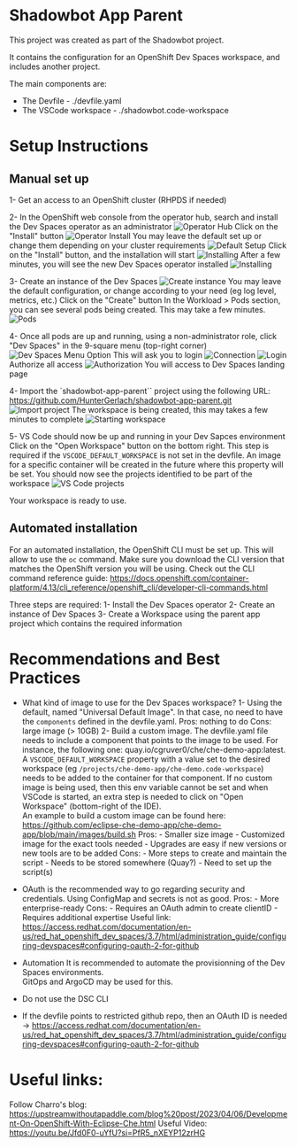 # Shadowbot App Parent
This project was created as part of the Shadowbot project.

It contains the configuration for an OpenShift Dev Spaces workspace, and includes another project.

The main components are:
- The Devfile - ./devfile.yaml
- The VSCode workspace - ./shadowbot.code-workspace


# Setup Instructions

## Manual set up

1- Get an access to an OpenShift cluster (RHPDS if needed) 

2- In the OpenShift web console from the operator hub, search and install the Dev Spaces operator as an administrator
![Operator Hub](images/operator-hub.png)
Click on the "Install" button
![Operator Install](images/operator-install.png)
You may leave the default set up or change them depending on your cluster requirements
![Default Setup](images/default-setup.png)
Click on the "Install" button, and the installation will start
![Installing](images/installing.png)
After a few minutes, you will see the new Dev Spaces operator installed
![Installing](images/installed.png)

3- Create an instance of the Dev Spaces
![Create instance](images/create-instance.png)
You may leave the default configuration, or change according to your need (eg log level, metrics, etc.)
Click on the "Create" button
In the Workload > Pods section, you can see several pods being created. This may take a few minutes.
![Pods](images/pods.png)

4- Once all pods are up and running, using a non-administrator role, click "Dev Spaces" in the 9-square menu (top-right corner)
![Dev Spaces Menu Option](images/dev-spaces-menu-option.png)
This will ask you to login
![Connection](images/connect.png)
![Login](images/login.png)
Authorize all access
![Authorization](images/authorization.png)
You will access to Dev Spaces landing page

4- Import the `shadowbot-app-parent`` project using the following URL: https://github.com/HunterGerlach/shadowbot-app-parent.git
![Import project](images/import-project.png)
The workspace is being created, this may takes a few minutes to complete
![Starting workspace](images/starting-workspace.png)

5- VS Code should now be up and running in your Dev Sapces environment
Click on the "Open Workspace" button on the bottom right. This step is required if the `VSCODE_DEFAULT_WORKSPACE` is not set in the devfile.
An image for a specific container will be created in the future where this property will be set.
You should now see the projects identified to be part of the workspace
![VS Code projects](images/vscode.png)

Your workspace is ready to use.


## Automated installation

For an automated installation, the OpenShift CLI must be set up. This will allow to use the `oc` command.
Make sure you download the CLI version that matches the OpenShift version you will be using. 
Check out the CLI command reference guide: https://docs.openshift.com/container-platform/4.13/cli_reference/openshift_cli/developer-cli-commands.html

Three steps are required:
    1- Install the Dev Spaces operator
    2- Create an instance of Dev Spaces
    3- Create a Workspace using the parent app project which contains the required information


# Recommendations and Best Practices

- What kind of image to use for the Dev Spaces workspace?
    1- Using the default, named "Universal Default Image". In that case, no need to have the `components` defined in the devfile.yaml.
        Pros: nothing to do
        Cons: large image (> 10GB)
    2- Build a custom image. The devfile.yaml file needs to include a component that points to the image to be used. For instance, the following one: quay.io/cgruver0/che/che-demo-app:latest.
    A `VSCODE_DEFAULT_WORKSPACE` property with a value set to the desired workspace (eg `/projects/che-demo-app/che-demo.code-workspace`) needs to be added to the container for that component. If no custom image is being used, then this env variable cannot be set and when VSCode is started, an extra step is needed to click on "Open Workspace" (bottom-right of the IDE).    
    An example to build a custom image can be found here: https://github.com/eclipse-che-demo-app/che-demo-app/blob/main/images/build.sh
        Pros: 
            - Smaller size image
            - Customized image for the exact tools needed
            - Upgrades are easy if new versions or new tools are to be added
        Cons: 
            - More steps to create and maintain the script
            - Needs to be stored somewhere (Quay?)
            - Need to set up the script(s)

- OAuth is the recommended way to go regarding security and credentials.  Using ConfigMap and secrets is not as good. 
    Pros: 
        - More enterprise-ready
    Cons:
        - Requires an OAuth admin to create clientID
        - Requires additional expertise
Useful link: https://access.redhat.com/documentation/en-us/red_hat_openshift_dev_spaces/3.7/html/administration_guide/configuring-devspaces#configuring-oauth-2-for-github

- Automation
It is recommended to automate the provisionning of the Dev Spaces environments.  
GitOps and ArgoCD may be used for this.

- Do not use the DSC CLI

- If the devfile points to restricted github repo, then an OAuth ID is needed
	-> https://access.redhat.com/documentation/en-us/red_hat_openshift_dev_spaces/3.7/html/administration_guide/configuring-devspaces#configuring-oauth-2-for-github


# Useful links:

Follow Charro's blog: https://upstreamwithoutapaddle.com/blog%20post/2023/04/06/Development-On-OpenShift-With-Eclipse-Che.html
Useful Video: https://youtu.be/Jfd0F0-uYfU?si=PfR5_nXEYP12zrHG 
